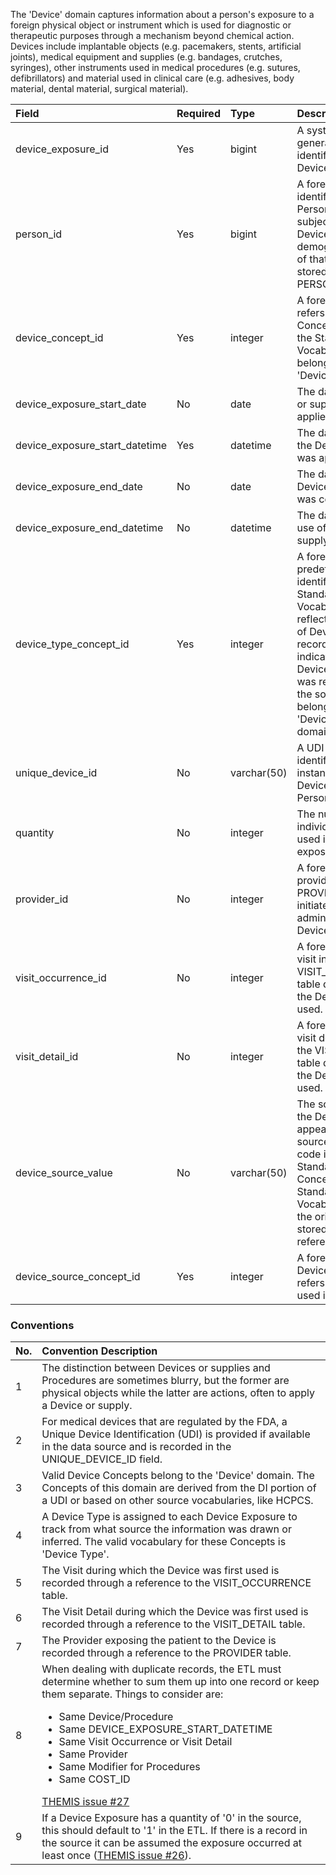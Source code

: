 The 'Device' domain captures information about a person's exposure to a foreign physical object or instrument which is used for diagnostic or therapeutic purposes through a mechanism beyond chemical action. Devices include implantable objects (e.g. pacemakers, stents, artificial joints), medical equipment and supplies (e.g. bandages, crutches, syringes), other instruments used in medical procedures (e.g. sutures, defibrillators) and material used in clinical care (e.g. adhesives, body material, dental material, surgical material).

Field|Required|Type|Description
:--------------------------------|:--------|:------------|:--------------------------------------------
| device_exposure_id			| Yes	| bigint	| A system-generated unique identifier for each Device Exposure.                                                                                                                     |
| person_id						| Yes	| bigint	| A foreign key identifier to the Person who is subjected to the Device. The demographic details of that Person are stored in the PERSON table.                                      |
| device_concept_id				| Yes	| integer	| A foreign key that refers to a Standard Concept identifier in the Standardized Vocabularies belonging to the 'Device' domain.                                                    |   
| device_exposure_start_date	| No	| date		| The date the Device or supply was applied or used.                                                                                                                                 |
| device_exposure_start_datetime| Yes	| datetime	| The date and time the Device or supply was applied or used.                                                                                                                                 |
| device_exposure_end_date		| No	| date		| The date use of the Device or supply was ceased.                                                                                                                                   |
| device_exposure_end_datetime	| No	| datetime	| The date and time use of the Device or supply was ceased.                                                                                                                          |
| device_type_concept_id		| Yes	| integer	| A foreign key to the predefined Concept identifier in the Standardized Vocabularies reflecting the type of Device Exposure recorded. It indicates how the Device Exposure was represented in the source data and belongs to the 'Device Type' domain.|
| unique_device_id 				| No	| varchar(50)| A UDI or equivalent identifying the instance of the Device used in the Person.                                                                                                     |
| quantity						| No	| integer	| The number of individual Devices used in the exposure.                                                                                                                             |
| provider_id					| No	| integer	| A foreign key to the provider in the PROVIDER table who initiated or administered the Device.                                                                                      |
| visit_occurrence_id			| No	| integer	| A foreign key to the visit in the VISIT_OCCURRENCE table during which the Device was used.                                                                                         |
| visit_detail_id				| No	| integer	| A foreign key to the visit detail record in the VISIT_DETAIL table during which the Device was used.                                                                               |
| device_source_value			| No	| varchar(50)| The source code for the Device as it appears in the source data. This code is mapped to a Standard Device Concept in the Standardized Vocabularies and the original code is stored here for reference.|
| device_source_concept_id		| Yes	| integer	| A foreign key to a Device Concept that refers to the code used in the source.|

### Conventions

No.|Convention Description
:--------|:------------------------------------ 
| 1  | The distinction between Devices or supplies and Procedures are sometimes blurry, but the former are physical objects while the latter are actions, often to apply a Device or supply.| 
| 2  | For medical devices that are regulated by the FDA, a Unique Device Identification (UDI) is provided if available in the data source and is recorded in the UNIQUE_DEVICE_ID field.|
| 3  | Valid Device Concepts belong to the 'Device' domain.  The Concepts of this domain are derived from the DI portion of a UDI or based on other source vocabularies, like HCPCS.|
| 4  | A Device Type is assigned to each Device Exposure to track from what source the information was drawn or inferred. The valid vocabulary for these Concepts is 'Device Type'.|
| 5  | The Visit during which the Device was first used is recorded through a reference to the VISIT_OCCURRENCE table. |
| 6  | The Visit Detail during which the Device was first used is recorded through a reference to the VISIT_DETAIL table.| 
| 7  | The Provider exposing the patient to the Device is recorded through a reference to the PROVIDER table. 
| 8  | When dealing with duplicate records, the ETL must determine whether to sum them up into one record or keep them separate. Things to consider are:<br><ul><li>Same Device/Procedure</li><li>Same DEVICE_EXPOSURE_START_DATETIME</li><li> Same Visit Occurrence or Visit Detail</li><li>Same Provider</li><li>Same Modifier for Procedures</li><li>Same COST_ID</li></ul>[THEMIS issue #27](https://github.com/OHDSI/Themis/issues/27) |
| 9  | If a Device Exposure has a quantity of '0' in the source, this should default to '1' in the ETL. If there is a record in the source it can be assumed the exposure occurred at least once ([THEMIS issue #26](https://github.com/OHDSI/Themis/issues/26)). |